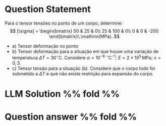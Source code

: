 # Question Statement
Para o tensor tensões no ponto de um corpo, determine:
$$
[\sigma] = \begin{bmatrix}
50 & 25 & 0\\
25 & 100 & 0\\
0 & 0 & -200
\end{bmatrix}\,\mathrm{MPa}.
$$

- a) Tensor deformação no ponto  
- b) Tensor deformação para a situação em que houve uma variação de temperatura $\Delta T = 30^\circ\mathrm{C}$. Considere $\alpha = 10^{-6}\,\!^\circ\mathrm{C}^{-1}$; $E = 2\times10^5\,\mathrm{MPa}$; $\nu = 0,3$.  
- c) Tensor tensão para a situação (b). Considere que o corpo todo foi submetido a $\Delta T$ e que não existe restrição para expansão do corpo.  


# LLM Solution %% fold %%


# Question answer %% fold %%
